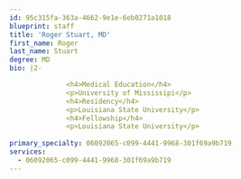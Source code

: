 ```yaml
---
id: 95c315fa-363a-4662-9e1e-6eb0271a1018
blueprint: staff
title: 'Roger Stuart, MD'
first_name: Roger
last_name: Stuart
degree: MD
bio: |2-

              <h4>Medical Education</h4>
              <p>University of Mississipi</p>
              <h4>Residency</h4>
              <p>Louisiana State University</p>
              <h4>Fellowship</h4>
              <p>Louisiana State University</p>
          
primary_specialty: 06092065-c099-4441-9968-301f69a9b719
services:
  - 06092065-c099-4441-9968-301f69a9b719
---
```

